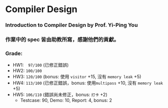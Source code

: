 # Compiler Design

### Introduction to Compiler Design by Prof. Yi-Ping You

### 作業中的 spec 皆由助教所寫，感謝他們的貢獻。

### Grade:
* HW1:　```97/100``` (已修正錯誤)
* HW2: ```100/100```
* HW3: ```120/100``` (bonus: 使用 ```visitor``` +15, 沒有 ```memory leak``` +5)
* HW4: ```113/100``` (已修正錯誤，bonus: 使用```multipass``` +10, 沒有 ```memory leak``` +5)
* HW5: ```106/110``` (錯誤尚未修正，bonus: ```打卡``` +2)
    * Testcase: 90, Demo: 10, Report: 4, bonus: 2